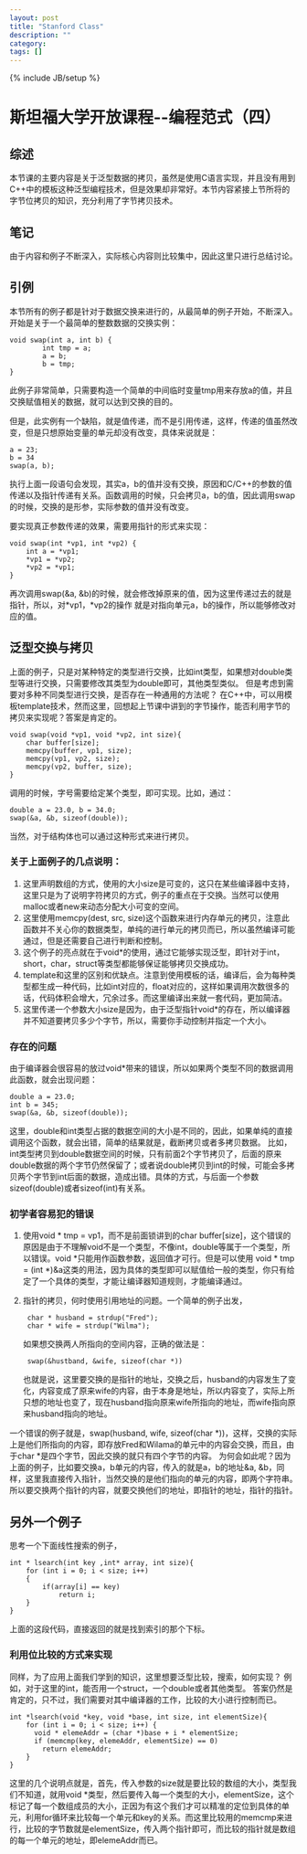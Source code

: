 ```yaml
---
layout: post
title: "Stanford Class"
description: ""
category: 
tags: []
---
```

{% include JB/setup %}


斯坦福大学开放课程--编程范式（四）
=====================

              
 
综述
-----
本节课的主要内容是关于泛型数据的拷贝，虽然是使用C语言实现，并且没有用到C++中的模板这种泛型编程技术，但是效果却非常好。本节内容紧接上节所将的字节位拷贝的知识，充分利用了字节拷贝技术。

笔记
-------
由于内容和例子不断深入，实际核心内容则比较集中，因此这里只进行总结讨论。

引例
------
本节所有的例子都是针对于数据交换来进行的，从最简单的例子开始，不断深入。
开始是关于一个最简单的整数数据的交换实例：

    void swap(int a, int b) {
            int tmp = a;
            a = b;
            b = tmp;
    }

此例子非常简单，只需要构造一个简单的中间临时变量tmp用来存放a的值，并且交换赋值相关的数据，就可以达到交换的目的。

但是，此实例有一个缺陷，就是值传递，而不是引用传递，这样，传递的值虽然改变，但是只想原始变量的单元却没有改变，具体来说就是：
    
    a = 23;
    b = 34
    swap(a, b);

执行上面一段语句会发现，其实a，b的值并没有交换，原因和C/C++的参数的值传递以及指针传递有关系。函数调用的时候，只会拷贝a，b的值，因此调用swap的时候，交换的是形参，实际参数的值并没有改变。

要实现真正参数传递的效果，需要用指针的形式来实现：

    void swap(int *vp1, int *vp2) {
        int a = *vp1;
        *vp1 = *vp2;
        *vp2 = *vp1;
    }

再次调用swap(&a, &b)的时候，就会修改掉原来的值，因为这里传递过去的就是指针，所以，对*vp1，*vp2的操作 就是对指向单元a，b的操作，所以能够修改对应的值。

泛型交换与拷贝
------
上面的例子，只是对某种特定的类型进行交换，比如int类型，如果想对double类型等进行交换，只需要修改其类型为double即可，其他类型类似。
但是考虑到需要对多种不同类型进行交换，是否存在一种通用的方法呢？
在C++中，可以用模板template技术，然而这里，回想起上节课中讲到的字节操作，能否利用字节的拷贝来实现呢？答案是肯定的。

    void swap(void *vp1, void *vp2, int size){
        char buffer[size];
        memcpy(buffer, vp1, size);
        memcpy(vp1, vp2, size);
        memcpy(vp2, buffer, size);
    }

调用的时候，字号需要给定某个类型，即可实现。比如，通过：

    double a = 23.0, b = 34.0;
    swap(&a, &b, sizeof(double));

当然，对于结构体也可以通过这种形式来进行拷贝。

### 关于上面例子的几点说明：
1. 这里声明数组的方式，使用的大小size是可变的，这只在某些编译器中支持，这里只是为了说明字符拷贝的方式，例子的重点在于交换。当然可以使用malloc或者new来动态分配大小可变的空间。
2. 这里使用memcpy(dest, src, size)这个函数来进行内存单元的拷贝，注意此函数并不关心你的数据类型，单纯的进行单元的拷贝而已，所以虽然编译可能通过，但是还需要自己进行判断和控制。
3. 这个例子的亮点就在于void*的使用，通过它能够实现泛型，即针对于int，short，char，struct等类型都能够保证能够拷贝交换成功。
4. template和这里的区别和优缺点。注意到使用模板的话，编译后，会为每种类型都生成一种代码，比如int对应的，float对应的，这样如果调用次数很多的话，代码体积会增大，冗余过多。而这里编译出来就一套代码，更加简洁。
5. 这里传递一个参数大小size是因为，由于泛型指针void*的存在，所以编译器并不知道要拷贝多少个字节，所以，需要你手动控制并指定一个大小。


### 存在的问题
由于编译器会很容易的放过void*带来的错误，所以如果两个类型不同的数据调用此函数，就会出现问题：

    double a = 23.0;
    int b = 345;
    swap(&a, &b, sizeof(double));

这里，double和int类型占据的数据空间的大小是不同的，因此，如果单纯的直接调用这个函数，就会出错，简单的结果就是，截断拷贝或者多拷贝数据。
比如，int类型拷贝到double数据空间的时候，只有前面2个字节拷贝了，后面的原来double数据的两个字节仍然保留了；或者说double拷贝到int的时候，可能会多拷贝两个字节到int后面的数据，造成出错。具体的方式，与后面一个参数sizeof(double)或者sizeof(int)有关系。

### 初学者容易犯的错误
1. 使用void * tmp = vp1，而不是前面锁讲到的char buffer[size]，这个错误的原因是由于不理解void不是一个类型，不像int，double等属于一个类型，所以错误。void *只能用作函数参数，返回值才可行。但是可以使用 void * tmp = (int *)&a这类的用法，因为具体的类型即可以赋值给一般的类型，你只有给定了一个具体的类型，才能让编译器知道规则，才能编译通过。

2. 指针的拷贝，何时使用引用地址的问题。一个简单的例子出发，
    
        char * husband = strdup("Fred");
        char * wife = strdup("Wilma");

     如果想交换两人所指向的空间内容，正确的做法是：

        swap(&hustband, &wife, sizeof(char *))

    也就是说，这里要交换的是指针的地址，交换之后，husband的内容发生了变化，内容变成了原来wife的内容，由于本身是地址，所以内容变了，实际上所只想的地址也变了，现在husband指向原来wife所指向的地址，而wife指向原来husband指向的地址。

一个错误的例子就是，swap(husband, wife, sizeof(char \*))，这样，交换的实际上是他们所指向的内容，即存放Fred和Wilama的单元中的内容会交换，而且，由于char *是四个字节，因此交换的就只有四个字节的内容。
为何会如此呢？因为上面的例子，比如要交换a，b单元的内容，传入的就是a，b的地址&a, &b，同样，这里我直接传入指针，当然交换的是他们指向的单元的内容，即两个字符串。
所以要交换两个指针的内容，就要交换他们的地址，即指针的地址，指针的指针。

另外一个例子
-----
思考一个下面线性搜索的例子，

    int * lsearch(int key ,int* array, int size){
        for (int i = 0; i < size; i++)  
        {
            if(array[i] == key)
                return i;
        }
    }

上面的这段代码，直接返回的就是找到索引的那个下标。

### 利用位比较的方式来实现
同样，为了应用上面我们学到的知识，这里想要泛型比较，搜索，如何实现？
例如，对于这里的int，能否用一个struct，一个double或者其他类型。
答案仍然是肯定的，只不过，我们需要对其中编译器的工作，比较的大小进行控制而已。

    int *lsearch(void *key, void *base, int size, int elementSize){
        for (int i = 0; i < size; i++) {
          void * elemeAddr = (char *)base + i * elementSize; 
          if (memcmp(key, elemeAddr, elementSize) == 0)
            return elemeAddr;
        }       
    }

这里的几个说明点就是，首先，传入参数的size就是要比较的数组的大小，类型我们不知道，就用void *类型，然后要传入每一个类型的大小，elementSize，这个标记了每一个数组成员的大小，正因为有这个我们才可以精准的定位到具体的单元，利用for循环来比较每一个单元和key的关系。而这里比较用的memcmp来进行，比较的字节数就是elementSize，传入两个指针即可，而比较的指针就是数组的每一个单元的地址，即elemeAddr而已。


